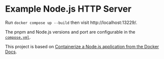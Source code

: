 # Example Node.js HTTP Server

Run `docker compose up --build` then visit http://localhost:13229/.

The pnpm and Node.js versions and port are configurable in the [`compose.yml`](./compose.yml).

This project is based on [Containerize a Node.js application from the Docker Docs](https://docs.docker.com/language/nodejs/develop/).
